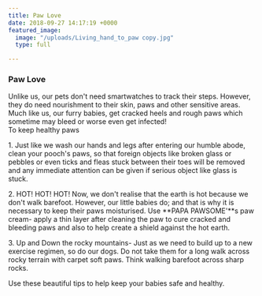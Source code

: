 ```yaml
---
title: Paw Love
date: 2018-09-27 14:17:19 +0000
featured_image:
  image: "/uploads/Living_hand_to_paw copy.jpg"
  type: full

---
```

### Paw Love 

Unlike us, our pets don't need smartwatches to track their steps. However, they do need nourishment to their skin, paws and other sensitive areas. Much like us, our furry babies, get cracked heels and rough paws which sometime may bleed or worse even get infected!  
To keep healthy paws 

1\. Just like we wash our hands and legs after entering our humble abode, clean your pooch's paws, so that foreign objects like broken glass or pebbles or even ticks and fleas stuck between their toes will be removed and any immediate attention can be given if serious object like glass is stuck.

2\. HOT! HOT! HOT! Now, we don't realise that the earth is hot because we don't walk barefoot. However, our little babies do; and that is why it is necessary to keep their paws moisturised. Use **PAPA PAWSOME'**s paw cream- apply a thin layer after cleaning the paw to cure cracked and bleeding paws and also to help create a shield against the hot earth.

3\. Up and Down the rocky mountains- Just as we need to build up to a new exercise regimen, so do our dogs. Do not take them for a long walk across rocky terrain with carpet soft paws. Think walking barefoot across sharp rocks.

Use these beautiful tips to help keep your babies safe and healthy. 